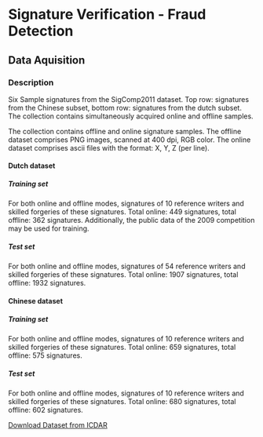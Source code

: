 # Signature Verification - Fraud Detection

## Data Aquisition

### Description

Six Sample signatures from the SigComp2011 dataset. Top row: signatures from the Chinese subset, bottom row: signatures from the dutch subset.
The collection contains simultaneously acquired online and offline samples.

The collection contains offline and online signature samples. The offline dataset comprises PNG images, scanned at 400 dpi, RGB color. The online dataset comprises ascii files with the format: X, Y, Z (per line).

#### Dutch dataset
##### Training set
For both online and offline modes, signatures of 10 reference writers and skilled forgeries of these signatures.
Total online: 449 signatures, total offline: 362 signatures.
Additionally, the public data of the 2009 competition may be used for training.

##### Test set
For both online and offline modes, signatures of 54 reference writers and skilled forgeries of these signatures.
Total online: 1907 signatures, total offline: 1932 signatures.

#### Chinese dataset
##### Training set
For both online and offline modes, signatures of 10 reference writers and skilled forgeries of these signatures.
Total online: 659 signatures, total offline: 575 signatures.

##### Test set
For both online and offline modes, signatures of 10 reference writers and skilled forgeries of these signatures.
Total online: 680 signatures, total offline: 602 signatures.

[Download Dataset from ICDAR](http://www.iapr-tc11.org/mediawiki/index.php/ICDAR_2011_Signature_Verification_Competition_(SigComp2011))




